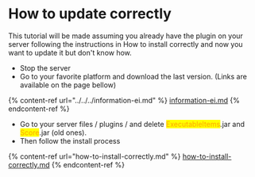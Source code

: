 # How to update correctly

This tutorial will be made assuming you already have the plugin on your server following the instructions in How to install correctly and now you want to update it but don't know how.

* Stop the server
* Go to your favorite platform and download the last version. (Links are available on the page bellow)

{% content-ref url="../../../information-ei.md" %}
[information-ei.md](../../../information-ei.md)
{% endcontent-ref %}

* Go to your server files / plugins / and delete <mark style="color:orange;">ExecutableItems</mark>.jar and <mark style="color:orange;">Score</mark>.jar (old ones).
* Then follow the install process

{% content-ref url="how-to-install-correctly.md" %}
[how-to-install-correctly.md](how-to-install-correctly.md)
{% endcontent-ref %}
